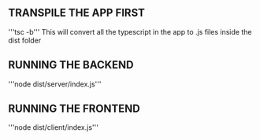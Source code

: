 ## TRANSPILE THE APP FIRST

'''tsc -b'''
This will convert all the typescript in the app to .js files inside the dist folder

## RUNNING THE BACKEND 

'''node dist/server/index.js'''

## RUNNING THE FRONTEND

'''node dist/client/index.js'''
